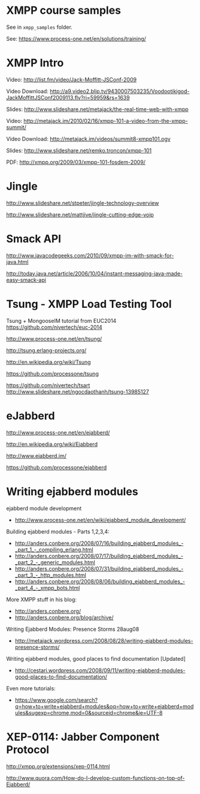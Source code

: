 XMPP course samples
===================

See in `xmpp_samples` folder.

See:
https://www.process-one.net/en/solutions/training/


XMPP Intro
==========

Video:
http://list.fm/video/Jack-Moffitt-JSConf-2009

Video Download:
http://a9.video2.blip.tv/9430007503235/Voodootikigod-JackMoffittJSConf2009113.flv?ri=59959&rs=1639

Slides:
http://www.slideshare.net/metajack/the-real-time-web-with-xmpp

Video:
http://metajack.im/2010/02/16/xmpp-101-a-video-from-the-xmpp-summit/

Video Download:
http://metajack.im/videos/summit8-xmpp101.ogv

Slides:
http://www.slideshare.net/remko.troncon/xmpp-101

PDF:
http://xmpp.org/2009/03/xmpp-101-fosdem-2009/



Jingle
======

http://www.slideshare.net/stpeter/jingle-technology-overview

http://www.slideshare.net/mattjive/jingle-cutting-edge-voip



Smack API
=========

http://www.javacodegeeks.com/2010/09/xmpp-im-with-smack-for-java.html

http://today.java.net/article/2006/10/04/instant-messaging-java-made-easy-smack-api


Tsung - XMPP Load Testing Tool
==============================

Tsung + MongooseIM tutorial from EUC2014
https://github.com/nivertech/euc-2014


http://www.process-one.net/en/tsung/

http://tsung.erlang-projects.org/

http://en.wikipedia.org/wiki/Tsung

https://github.com/processone/tsung


https://github.com/nivertech/tsart
http://www.slideshare.net/ngocdaothanh/tsung-13985127


eJabberd
========

http://www.process-one.net/en/ejabberd/

http://en.wikipedia.org/wiki/Ejabberd

http://www.ejabberd.im/

https://github.com/processone/ejabberd


Writing ejabberd modules
========================


ejabberd module development
- http://www.process-one.net/en/wiki/ejabberd_module_development/


Building ejabberd modules - Parts 1,2,3,4:
- http://anders.conbere.org/2008/07/16/building_ejabberd_modules_-_part_1_-_compiling_erlang.html
- http://anders.conbere.org/2008/07/17/building_ejabberd_modules_-_part_2_-_generic_modules.html
- http://anders.conbere.org/2008/07/31/building_ejabberd_modules_-_part_3_-_http_modules.html
- http://anders.conbere.org/2008/08/06/building_ejabberd_modules_-_part_4_-_xmpp_bots.html

More XMPP stuff in his blog:
- http://anders.conbere.org/
- http://anders.conbere.org/blog/archive/


Writing Ejabberd Modules: Presence Storms	 28aug08
- http://metajack.wordpress.com/2008/08/28/writing-ejabberd-modules-presence-storms/

Writing ejabberd modules, good places to find documentation [Updated]
- http://cestari.wordpress.com/2008/09/11/writing-ejabberd-modules-good-places-to-find-documentation/


Even more tutorials:
- https://www.google.com/search?q=how+to+write+ejabberd+modules&oq=how+to+write+ejabberd+modules&sugexp=chrome,mod=0&sourceid=chrome&ie=UTF-8



XEP-0114: Jabber Component Protocol
===================================

http://xmpp.org/extensions/xep-0114.html

http://www.quora.com/How-do-I-develop-custom-functions-on-top-of-Ejabberd/








